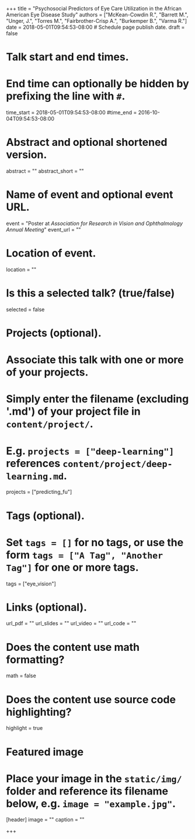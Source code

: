+++
title = "Psychosocial Predictors of Eye Care Utilization in the African American Eye Disease Study"
authors = ["McKean-Cowdin R.", "Barrett M.", "Unger, J.", "Torres M.", "Fairbrother-Crisp A.", "Burkemper B.", "Varma R."]
date = 2018-05-01T09:54:53-08:00  # Schedule page publish date.
draft = false

# Talk start and end times.
#   End time can optionally be hidden by prefixing the line with `#`.
time_start = 2018-05-01T09:54:53-08:00
#time_end = 2016-10-04T09:54:53-08:00

# Abstract and optional shortened version.
abstract = ""
abstract_short = ""

# Name of event and optional event URL.
event = "Poster at *Association for Research in Vision and Ophthalmology Annual Meeting*"
event_url = ""

# Location of event.
location = ""

# Is this a selected talk? (true/false)
selected = false

# Projects (optional).
#   Associate this talk with one or more of your projects.
#   Simply enter the filename (excluding '.md') of your project file in `content/project/`.
#   E.g. `projects = ["deep-learning"]` references `content/project/deep-learning.md`.
projects = ["predicting_fu"]

# Tags (optional).
#   Set `tags = []` for no tags, or use the form `tags = ["A Tag", "Another Tag"]` for one or more tags.
tags = ["eye_vision"]

# Links (optional).
url_pdf = ""
url_slides = ""
url_video = ""
url_code = ""

# Does the content use math formatting?
math = false

# Does the content use source code highlighting?
highlight = true

# Featured image
# Place your image in the `static/img/` folder and reference its filename below, e.g. `image = "example.jpg"`.
[header]
image = ""
caption = ""

+++
